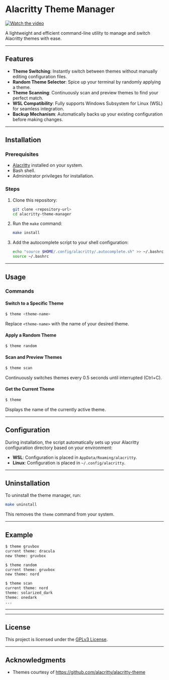 # Alacritty Theme Manager

[![Watch the video](https://raw.githubusercontent.com/gagehenrich/alacritty-theme-mgr/main/img/thumbnail.png)](https://raw.githubusercontent.com/gagehenrich/alacritty-theme-mgr/main/img/theme-mgr.mp4)

A lightweight and efficient command-line utility to manage and switch Alacritty themes with ease.

---

## Features

- **Theme Switching**: Instantly switch between themes without manually editing configuration files.
- **Random Theme Selector**: Spice up your terminal by randomly applying a theme.
- **Theme Scanning**: Continuously scan and preview themes to find your perfect match.
- **WSL Compatibility**: Fully supports Windows Subsystem for Linux (WSL) for seamless integration.
- **Backup Mechanism**: Automatically backs up your existing configuration before making changes.

---

## Installation

### Prerequisites
- [Alacritty](https://github.com/alacritty/alacritty) installed on your system.
- Bash shell.
- Administrator privileges for installation.

### Steps
1. Clone this repository:
   ```bash
   git clone <repository-url>
   cd alacritty-theme-manager
   ```
2. Run the `make` command:
   ```bash
   make install
   ```
3. Add the autocomplete script to your shell configuration:
   ```bash
   echo "source $HOME/.config/alacritty/.autocomplete.sh" >> ~/.bashrc
   source ~/.bashrc
   ```

---

## Usage

### Commands

#### Switch to a Specific Theme
```bash
$ theme <theme-name>
```
Replace `<theme-name>` with the name of your desired theme.

#### Apply a Random Theme
```bash
$ theme random
```

#### Scan and Preview Themes
```bash
$ theme scan
```
Continuously switches themes every 0.5 seconds until interrupted (Ctrl+C).

#### Get the Current Theme
```bash
$ theme
```
Displays the name of the currently active theme.

---

## Configuration

During installation, the script automatically sets up your Alacritty configuration directory based on your environment:

- **WSL**: Configuration is placed in `AppData/Roaming/alacritty`.
- **Linux**: Configuration is placed in `~/.config/alacritty`.

---

## Uninstallation

To uninstall the theme manager, run:
```bash
make uninstall
```
This removes the `theme` command from your system.

---

## Example

```bash
$ theme gruvbox
current theme: dracula
new theme: gruvbox

$ theme random
current theme: gruvbox
new theme: nord

$ theme scan
current theme: nord
theme: solarized_dark
theme: onedark
...
```

---

---

## License

This project is licensed under the [GPLv3 License](LICENSE).

---

## Acknowledgments

- Themes courtesy of https://github.com/alacritty/alacritty-theme
